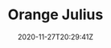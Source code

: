 ---
layout: recipe
date: 2020-11-27T20:29:41Z
draft: true    
title:  "Orange Julius"
# image: cappuccino.jpg
authorName: Aunt Gay
category: beverage
tags:
  - beverage
  - gay
yield: #
prepTime: #
cookTime: #

ingredients:
- 1/2 up Milk
- 1/2 cup Cold Water
- 1/2 tsp. Vanilla
- 1/4 cup Sugar
- 1/2 small can (3 oz.) Frozen Orange Juice
- 6 Ice Cubes

directions:
- (Optional) Other fruits may be used in place of the frozen orange juice concentrate.
- Place all ingredients in a blender and blend until ice cubes are crushed.
---